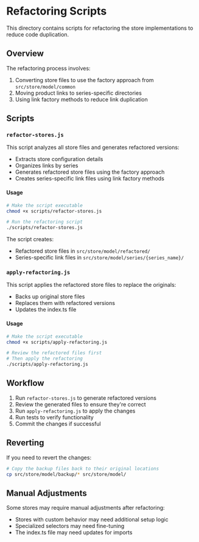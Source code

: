 # Refactoring Scripts

This directory contains scripts for refactoring the store implementations to reduce code duplication.

## Overview

The refactoring process involves:

1. Converting store files to use the factory approach from `src/store/model/common`
2. Moving product links to series-specific directories
3. Using link factory methods to reduce link duplication

## Scripts

### `refactor-stores.js`

This script analyzes all store files and generates refactored versions:

- Extracts store configuration details
- Organizes links by series
- Generates refactored store files using the factory approach
- Creates series-specific link files using link factory methods

#### Usage

```bash
# Make the script executable
chmod +x scripts/refactor-stores.js

# Run the refactoring script
./scripts/refactor-stores.js
```

The script creates:
- Refactored store files in `src/store/model/refactored/`
- Series-specific link files in `src/store/model/series/{series_name}/`

### `apply-refactoring.js`

This script applies the refactored store files to replace the originals:

- Backs up original store files
- Replaces them with refactored versions
- Updates the index.ts file

#### Usage

```bash
# Make the script executable
chmod +x scripts/apply-refactoring.js

# Review the refactored files first
# Then apply the refactoring
./scripts/apply-refactoring.js
```

## Workflow

1. Run `refactor-stores.js` to generate refactored versions
2. Review the generated files to ensure they're correct
3. Run `apply-refactoring.js` to apply the changes
4. Run tests to verify functionality
5. Commit the changes if successful

## Reverting

If you need to revert the changes:

```bash
# Copy the backup files back to their original locations
cp src/store/model/backup/* src/store/model/
```

## Manual Adjustments

Some stores may require manual adjustments after refactoring:

- Stores with custom behavior may need additional setup logic
- Specialized selectors may need fine-tuning
- The index.ts file may need updates for imports